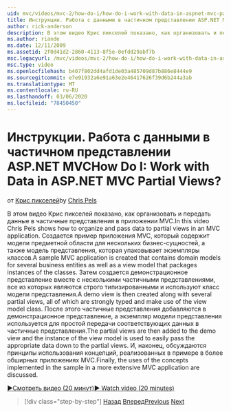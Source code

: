 ```yaml
---
uid: mvc/videos/mvc-2/how-do-i/how-do-i-work-with-data-in-aspnet-mvc-partial-views
title: Инструкции. Работа с данными в частичном представлении ASP.NET MVC | Документы Майкрософт
author: rick-anderson
description: В этом видео Крис пикселей показано, как организовать и передать данные в частичные представления в приложении MVC. Создается пример приложения MVC, содержащего домен...
ms.author: riande
ms.date: 12/11/2009
ms.assetid: 2f0d41d2-2860-4113-8f5e-0efdd29abf7b
msc.legacyurl: /mvc/videos/mvc-2/how-do-i/how-do-i-work-with-data-in-aspnet-mvc-partial-views
msc.type: video
ms.openlocfilehash: b407f802dd4afd1de03a485709d87b886e8444e9
ms.sourcegitcommit: e7e91932a6e91a63e2e46417626f39d6b244a3ab
ms.translationtype: MT
ms.contentlocale: ru-RU
ms.lasthandoff: 03/06/2020
ms.locfileid: "78450450"
---
```

# <a name="how-do-i-work-with-data-in-aspnet-mvc-partial-views"></a><span data-ttu-id="6e2e9-105">Инструкции. Работа с данными в частичном представлении ASP.NET MVC</span><span class="sxs-lookup"><span data-stu-id="6e2e9-105">How Do I: Work with Data in ASP.NET MVC Partial Views?</span></span>

<span data-ttu-id="6e2e9-106">от [Крис пикселей](https://twitter.com/chrispels)</span><span class="sxs-lookup"><span data-stu-id="6e2e9-106">by [Chris Pels](https://twitter.com/chrispels)</span></span>

<span data-ttu-id="6e2e9-107">В этом видео Крис пикселей показано, как организовать и передать данные в частичные представления в приложении MVC.</span><span class="sxs-lookup"><span data-stu-id="6e2e9-107">In this video Chris Pels shows how to organize and pass data to partial views in an MVC application.</span></span> <span data-ttu-id="6e2e9-108">Создается пример приложения MVC, который содержит модели предметной области для нескольких бизнес-сущностей, а также модель представления, которая упаковывает экземпляры классов.</span><span class="sxs-lookup"><span data-stu-id="6e2e9-108">A sample MVC application is created that contains domain models for several business entities as well as a view model that packages instances of the classes.</span></span> <span data-ttu-id="6e2e9-109">Затем создается демонстрационное представление вместе с несколькими частичными представлениями, все из которых являются строго типизированными и используют класс модели представления.</span><span class="sxs-lookup"><span data-stu-id="6e2e9-109">A demo view is then created along with several partial views, all of which are strongly typed and make use of the view model class.</span></span> <span data-ttu-id="6e2e9-110">После этого частичные представления добавляются в демонстрационное представление, а экземпляр модели представления используется для простой передачи соответствующих данных в частичные представления.</span><span class="sxs-lookup"><span data-stu-id="6e2e9-110">The partial views are then added to the demo view and the instance of the view model is used to easily pass the appropriate data down to the partial views.</span></span> <span data-ttu-id="6e2e9-111">И, наконец, обсуждаются принципы использования концепций, реализованных в примере в более обширных приложениях MVC.</span><span class="sxs-lookup"><span data-stu-id="6e2e9-111">Finally, the uses of the concepts implemented in the sample in a more extensive MVC application are discussed.</span></span>

[<span data-ttu-id="6e2e9-112">&#9654;Смотреть видео (20 минут)</span><span class="sxs-lookup"><span data-stu-id="6e2e9-112">&#9654; Watch video (20 minutes)</span></span>](https://channel9.msdn.com/Blogs/ASP-NET-Site-Videos/how-do-i-work-with-data-in-aspnet-mvc-partial-views)

> [!div class="step-by-step"]
> <span data-ttu-id="6e2e9-113">[Назад](how-do-i-return-json-formatted-data-for-an-ajax-call-in-an-aspnet-mvc-web-application.md)
> [Вперед](how-do-i-implement-view-models-to-manage-data-for-aspnet-mvc-views.md)</span><span class="sxs-lookup"><span data-stu-id="6e2e9-113">[Previous](how-do-i-return-json-formatted-data-for-an-ajax-call-in-an-aspnet-mvc-web-application.md)
[Next](how-do-i-implement-view-models-to-manage-data-for-aspnet-mvc-views.md)</span></span>
